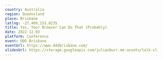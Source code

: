 ```yaml
---
country: Australia
region: Queensland
place: Brisbane
latlng: -27.469,153.0235
title: Yes, Your Browser Can Do That (Probably)
date: 2022-12-03
platform: Conference
event: DDD Brisbane
eventUrl: https://www.dddbrisbane.com/
slidesUrl: https://storage.googleapis.com/julianburr-me-assets/talk-slides/yes-your-browser-can-do-that-probably--ddd-brisbane-2022.pdf
---
```


